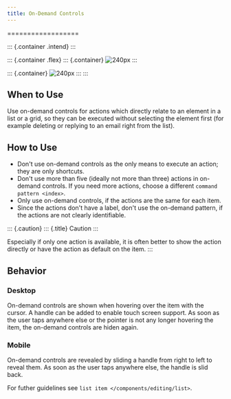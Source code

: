 ```yaml
---
title: On-Demand Controls
---
```

==================

::: {.container .intend}
:::

::: {.container .flex}
::: {.container}
![240px](/hig/Slide_to_reveal.jpg)
:::

::: {.container}
![240px](/hig/Dolphin_hover.png)
:::
:::

When to Use
-----------

Use on-demand controls for actions which directly relate to an element
in a list or a grid, so they can be executed without selecting the
element first (for example deleting or replying to an email right from
the list).

How to Use
----------

-   Don\'t use on-demand controls as the only means to execute an
    action; they are only shortcuts.
-   Don\'t use more than five (ideally not more than three) actions in
    on-demand controls. If you need more actions, choose a different
    `command pattern <index>`.
-   Only use on-demand controls, if the actions are the same for each
    item.
-   Since the actions don\'t have a label, don\'t use the on-demand
    pattern, if the actions are not clearly identifiable.

::: {.caution}
::: {.title}
Caution
:::

Especially if only one action is available, it is often better to show
the action directly or have the action as default on the item.
:::

Behavior
--------

### Desktop

On-demand controls are shown when hovering over the item with the
cursor. A handle can be added to enable touch screen support. As soon as
the user taps anywhere else or the pointer is not any longer hovering
the item, the on-demand controls are hiden again.

### Mobile

On-demand controls are revealed by sliding a handle from right to left
to reveal them. As soon as the user taps anywhere else, the handle is
slid back.

For futher guidelines see
`list item </components/editing/list>`.
